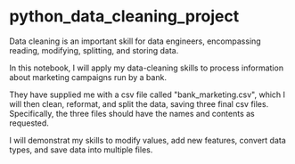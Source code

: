 # python_data_cleaning_project

Data cleaning is an important skill for data engineers, encompassing reading, modifying, splitting, and storing data.

In this notebook, I will apply my data-cleaning skills to process information about marketing campaigns run by a bank.

They have supplied me with a csv file called "bank_marketing.csv", which I will then clean, reformat, and split the data, saving three final csv files. Specifically, the three files should have the names and contents as requested.

I will demonstrat my skills to modify values, add new features, convert data types, and save data into multiple files.



